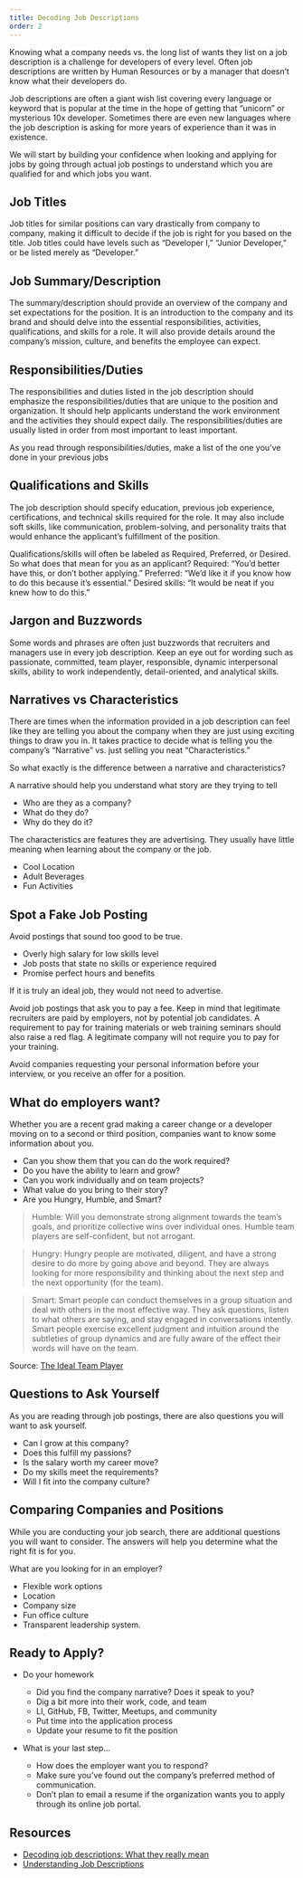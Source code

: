 ```yaml
---
title: Decoding Job Descriptions
order: 2
---
```


Knowing what a company needs vs. the long list of wants they list on a job description is a challenge for developers of every level. Often job descriptions are written by Human Resources or by a manager that doesn’t know what their developers do.

Job descriptions are often a giant wish list covering every language or keyword that is popular at the time in the hope of getting that “unicorn” or mysterious 10x developer. Sometimes there are even new languages where the job description is asking for more years of experience than it was in existence.

We will start by building your confidence when looking and applying for jobs by going through actual job postings to understand which you are qualified for and which jobs you want.

## Job Titles
Job titles for similar positions can vary drastically from company to company, making it difficult to decide if the job is right for you based on the title. Job titles could have levels such as “Developer I,” “Junior Developer,” or be listed merely as “Developer.”

## Job Summary/Description
The summary/description should provide an overview of the company and set expectations for the position. It is an introduction to the company and its brand and should delve into the essential responsibilities, activities, qualifications, and skills for a role. It will also provide details around the company’s mission, culture, and benefits the employee can expect.

## Responsibilities/Duties
The responsibilities and duties listed in the job description should emphasize the responsibilities/duties that are unique to the position and organization. It should help applicants understand the work environment and the activities they should expect daily. The responsibilities/duties are usually listed in order from most important to least important. 

As you read through responsibilities/duties, make a list of the one you’ve done in your previous jobs

## Qualifications and Skills
The job description should specify education, previous job experience, certifications, and technical skills required for the role. It may also include soft skills, like communication, problem-solving, and personality traits that would enhance the applicant’s fulfillment of the position.

Qualifications/skills will often be labeled as Required, Preferred, or Desired. So what does that mean for you as an applicant? 
Required: “You’d better have this, or don’t bother applying.”
Preferred: “We’d like it if you know how to do this because it’s essential.”
Desired skills: “It would be neat if you knew how to do this.”

## Jargon and Buzzwords
Some words and phrases are often just buzzwords that recruiters and managers use in every job description. Keep an eye out for wording such as passionate, committed, team player, responsible, dynamic interpersonal skills, ability to work independently, detail-oriented, and analytical skills.

## Narratives vs Characteristics
There are times when the information provided in a job description can feel like they are telling you about the company when they are just using exciting things to draw you in. It takes practice to decide what is telling you the company’s “Narrative” vs. just selling you neat “Characteristics.”

So what exactly is the difference between a narrative and characteristics?

A narrative should help you understand what story are they trying to tell
- Who are they as a company?
- What do they do?
- Why do they do it?

The characteristics are features they are advertising. They usually have little meaning when learning about the company or the job.
- Cool Location
- Adult Beverages
- Fun Activities

## Spot a Fake Job Posting
Avoid postings that sound too good to be true. 
- Overly high salary for low skills level
- Job posts that state no skills or experience required
- Promise perfect hours and benefits

If it is truly an ideal job, they would not need to advertise.

Avoid job postings that ask you to pay a fee. Keep in mind that legitimate recruiters are paid by employers, not by potential job candidates. A requirement to pay for training materials or web training seminars should also raise a red flag. A legitimate company will not require you to pay for your training.

Avoid companies requesting your personal information before your interview, or you receive an offer for a position.

## What do employers want?
Whether you are a recent grad making a career change or a developer moving on to a second or third position, companies want to know some information about you.
- Can you show them that you can do the work required?
- Do you have the ability to learn and grow?
- Can you work individually and on team projects?
- What value do you bring to their story?
- Are you Hungry, Humble, and Smart?

> Humble: Will you demonstrate strong alignment towards the team’s goals, and prioritize collective wins over individual ones. Humble team players are self-confident, but not arrogant.

> Hungry: Hungry people are motivated, diligent, and have a strong desire to do more by going above and beyond. They are always looking for more responsibility and thinking about the next step and the next opportunity (for the team).

> Smart: Smart people can conduct themselves in a group situation and deal with others in the most effective way. They ask questions, listen to what others are saying, and stay engaged in conversations intently. Smart people exercise excellent judgment and intuition around the subtleties of group dynamics and are fully aware of the effect their words will have on the team.

Source: [The Ideal Team Player](https://medium.com/@iamsridhar/humble-hungry-and-smart-822cd5e161bf)

## Questions to Ask Yourself
As you are reading through job postings, there are also questions you will want to ask yourself.
- Can I grow at this company?
- Does this fulfill my passions?
- Is the salary worth my career move?
- Do my skills meet the requirements?
- Will I fit into the company culture?

## Comparing Companies and Positions
While you are conducting your job search, there are additional questions you will want to consider. The answers will help you determine what the right fit is for you.

What are you looking for in an employer? 
- Flexible work options
- Location
- Company size
- Fun office culture
- Transparent leadership system. 

## Ready to Apply?

- Do your homework
    - Did you find the company narrative? Does it speak to you?
    - Dig a bit more into their work, code, and team
    - LI, GitHub, FB, Twitter, Meetups, and community
    - Put time into the application process
    - Update your resume to fit the position

- What is your last step... 
    - How does the employer want you to respond?
    - Make sure you’ve found out the company’s preferred method of communication.
    - Don’t plan to email a resume if the organization wants you to apply through its online job portal.

## Resources
- [Decoding job descriptions: What they really mean](https://www.monster.com/career-advice/article/decoding-job-descriptions)
- [Understanding Job Descriptions](https://www.igrad.com/articles/how-to-understand-misleading-job-descriptions)
